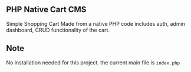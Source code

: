## PHP Native Cart CMS

Simple Shopping Cart Made from a native PHP code includes auth, admin dashboard, CRUD functionality of the cart.

## Note

No installation needed for this project. the current main file is `index.php`
